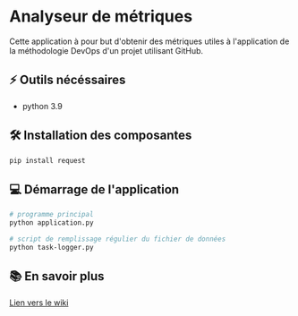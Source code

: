 # Analyseur de métriques

Cette application à pour but d'obtenir des métriques utiles à l'application de la méthodologie DevOps d'un projet utilisant GitHub.

## ⚡ Outils nécéssaires
- python 3.9

## 🛠️ Installation des composantes
```sh
pip install request
```
## 💻 Démarrage de l'application
```sh
# programme principal
python application.py

# script de remplissage régulier du fichier de données
python task-logger.py
```

## 📚 En savoir plus
[Lien vers le wiki](./wiki/index.md)